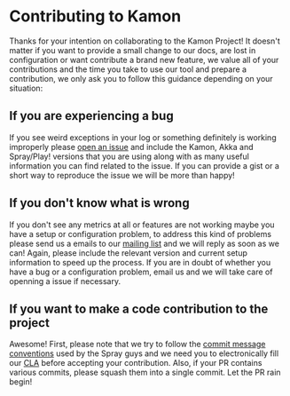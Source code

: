 Contributing to Kamon
=====================

Thanks for your intention on collaborating to the Kamon Project! It doesn't matter if you want to provide a small change
to our docs, are lost in configuration or want contribute a brand new feature, we value all of your contributions and
the time you take to use our tool and prepare a contribution, we only ask you to follow this guidance depending on your
situation:

If you are experiencing a bug
-----------------------------

If you see weird exceptions in your log or something definitely is working improperly please [open an issue] and include
the Kamon, Akka and Spray/Play! versions that you are using along with as many useful information you can find related
to the issue. If you can provide a gist or a short way to reproduce the issue we will be more than happy!

If you don't know what is wrong
-------------------------------

If you don't see any metrics at all or features are not working maybe you have a setup or configuration problem, to
address this kind of problems please send us a emails to our [mailing list] and we will reply as soon as we can! Again,
please include the relevant version and current setup information to speed up the process. If you are in doubt of
whether you have a bug or a configuration problem, email us and we will take care of openning a issue if necessary.

If you want to make a code contribution to the project
------------------------------------------------------

Awesome! First, please note that we try to follow the [commit message conventions] used by the Spray guys and we need
you to electronically fill our [CLA] before accepting your contribution. Also, if your PR contains various commits,
please squash them into a single commit. Let the PR rain begin!


[open an issue]: https://github.com/kamon-io/Kamon/issues/new
[mailing list]: https://groups.google.com/forum/#!forum/kamon-user
[commit message conventions]: http://spray.io/project-info/contributing/
[CLA]: https://docs.google.com/forms/d/1G_IDrBTFzOMwHvhxfKRBwNtpRelSa_MZ6jecH8lpTlc/viewform
